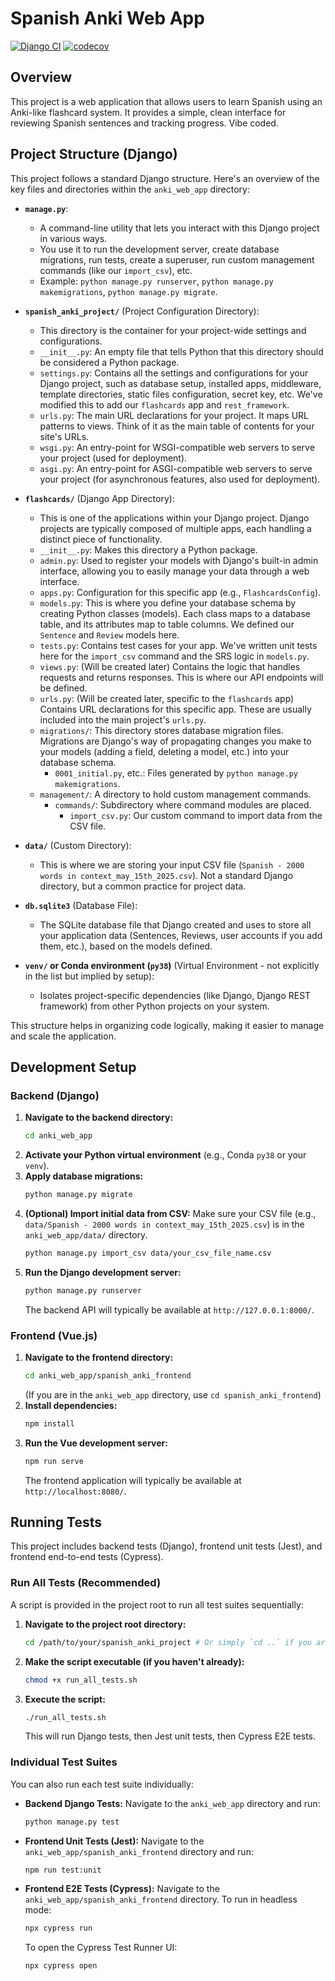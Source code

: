 # Spanish Anki Web App

[![Django CI](https://github.com/beduffy/spanish_anki_project/actions/workflows/ci.yml/badge.svg)](https://github.com/beduffy/spanish_anki_project/actions/workflows/ci.yml)
[![codecov](https://codecov.io/gh/beduffy/spanish_anki_project/graph/badge.svg?token=YOUR_CODECOV_TOKEN)](https://codecov.io/gh/beduffy/spanish_anki_project)

## Overview

This project is a web application that allows users to learn Spanish using an Anki-like flashcard system. It provides a simple, clean interface for reviewing Spanish sentences and tracking progress. Vibe coded.

## Project Structure (Django)

This project follows a standard Django structure. Here's an overview of the key files and directories within the `anki_web_app` directory:

*   **`manage.py`**: 
    *   A command-line utility that lets you interact with this Django project in various ways. 
    *   You use it to run the development server, create database migrations, run tests, create a superuser, run custom management commands (like our `import_csv`), etc.
    *   Example: `python manage.py runserver`, `python manage.py makemigrations`, `python manage.py migrate`.

*   **`spanish_anki_project/`** (Project Configuration Directory):
    *   This directory is the container for your project-wide settings and configurations.
    *   `__init__.py`: An empty file that tells Python that this directory should be considered a Python package.
    *   `settings.py`: Contains all the settings and configurations for your Django project, such as database setup, installed apps, middleware, template directories, static files configuration, secret key, etc. We've modified this to add our `flashcards` app and `rest_framework`.
    *   `urls.py`: The main URL declarations for your project. It maps URL patterns to views. Think of it as the main table of contents for your site's URLs.
    *   `wsgi.py`: An entry-point for WSGI-compatible web servers to serve your project (used for deployment).
    *   `asgi.py`: An entry-point for ASGI-compatible web servers to serve your project (for asynchronous features, also used for deployment).

*   **`flashcards/`** (Django App Directory):
    *   This is one of the applications within your Django project. Django projects are typically composed of multiple apps, each handling a distinct piece of functionality.
    *   `__init__.py`: Makes this directory a Python package.
    *   `admin.py`: Used to register your models with Django's built-in admin interface, allowing you to easily manage your data through a web interface.
    *   `apps.py`: Configuration for this specific app (e.g., `FlashcardsConfig`).
    *   `models.py`: This is where you define your database schema by creating Python classes (models). Each class maps to a database table, and its attributes map to table columns. We defined our `Sentence` and `Review` models here.
    *   `tests.py`: Contains test cases for your app. We've written unit tests here for the `import_csv` command and the SRS logic in `models.py`.
    *   `views.py`: (Will be created later) Contains the logic that handles requests and returns responses. This is where our API endpoints will be defined.
    *   `urls.py`: (Will be created later, specific to the `flashcards` app) Contains URL declarations for this specific app. These are usually included into the main project's `urls.py`.
    *   `migrations/`: This directory stores database migration files. Migrations are Django's way of propagating changes you make to your models (adding a field, deleting a model, etc.) into your database schema. 
        *   `0001_initial.py`, etc.: Files generated by `python manage.py makemigrations`.
    *   `management/`: A directory to hold custom management commands.
        *   `commands/`: Subdirectory where command modules are placed.
            *   `import_csv.py`: Our custom command to import data from the CSV file.

*   **`data/`** (Custom Directory):
    *   This is where we are storing your input CSV file (`Spanish - 2000 words in context_may_15th_2025.csv`). Not a standard Django directory, but a common practice for project data.

*   **`db.sqlite3`** (Database File):
    *   The SQLite database file that Django created and uses to store all your application data (Sentences, Reviews, user accounts if you add them, etc.), based on the models defined.

*   **`venv/` or Conda environment (`py38`)** (Virtual Environment - not explicitly in the list but implied by setup):
    *   Isolates project-specific dependencies (like Django, Django REST framework) from other Python projects on your system.

This structure helps in organizing code logically, making it easier to manage and scale the application.

## Development Setup

### Backend (Django)

1.  **Navigate to the backend directory:**
    ```bash
    cd anki_web_app
    ```
2.  **Activate your Python virtual environment** (e.g., Conda `py38` or your `venv`).
3.  **Apply database migrations:**
    ```bash
    python manage.py migrate
    ```
4.  **(Optional) Import initial data from CSV:**
    Make sure your CSV file (e.g., `data/Spanish - 2000 words in context_may_15th_2025.csv`) is in the `anki_web_app/data/` directory.
    ```bash
    python manage.py import_csv data/your_csv_file_name.csv
    ```
5.  **Run the Django development server:**
    ```bash
    python manage.py runserver
    ```
    The backend API will typically be available at `http://127.0.0.1:8000/`.

### Frontend (Vue.js)

1.  **Navigate to the frontend directory:**
    ```bash
    cd anki_web_app/spanish_anki_frontend 
    ```
    (If you are in the `anki_web_app` directory, use `cd spanish_anki_frontend`)
2.  **Install dependencies:**
    ```bash
    npm install
    ```
3.  **Run the Vue development server:**
    ```bash
    npm run serve
    ```
    The frontend application will typically be available at `http://localhost:8080/`.

## Running Tests

This project includes backend tests (Django), frontend unit tests (Jest), and frontend end-to-end tests (Cypress).

### Run All Tests (Recommended)

A script is provided in the project root to run all test suites sequentially:

1.  **Navigate to the project root directory:**
    ```bash
    cd /path/to/your/spanish_anki_project # Or simply `cd ..` if you are in `anki_web_app`
    ```
2.  **Make the script executable (if you haven't already):**
    ```bash
    chmod +x run_all_tests.sh
    ```
3.  **Execute the script:**
    ```bash
    ./run_all_tests.sh
    ```
    This will run Django tests, then Jest unit tests, then Cypress E2E tests.

### Individual Test Suites

You can also run each test suite individually:

*   **Backend Django Tests:**
    Navigate to the `anki_web_app` directory and run:
    ```bash
    python manage.py test
    ```

*   **Frontend Unit Tests (Jest):**
    Navigate to the `anki_web_app/spanish_anki_frontend` directory and run:
    ```bash
    npm run test:unit
    ```

*   **Frontend E2E Tests (Cypress):**
    Navigate to the `anki_web_app/spanish_anki_frontend` directory.
    To run in headless mode:
    ```bash
    npx cypress run
    ```
    To open the Cypress Test Runner UI:
    ```bash
    npx cypress open
    ```